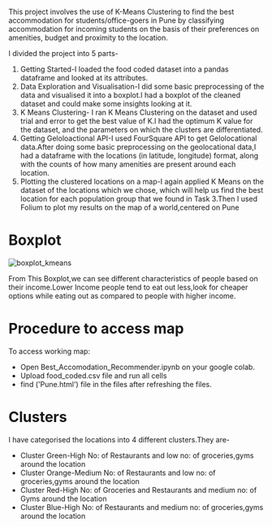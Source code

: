 This project involves the use of K-Means Clustering to find the best accommodation for students/office-goers in Pune by classifying accommodation for incoming students on the basis of their preferences on amenities, budget and proximity to the location.

I divided the project into 5 parts-
1. Getting Started-I loaded the food coded dataset into a pandas dataframe and looked at its attributes.
2. Data Exploration and Visualisation-I did some basic preprocessing of the data and visualised it into a boxplot.I had a boxplot of the cleaned dataset and could make some insights looking at it.
3. K Means Clustering- I ran K Means Clustering on the dataset and used trial and error to get the best value of K.I had the optimum K value for the dataset, and the parameters on which the clusters are differentiated.
4. Getting Geloloactional API-I used FourSquare API to get Gelolocational data.After doing some basic preprocessing on the geolocational data,I had a dataframe with the locations (in latitude, longitude) format, along with the counts of how many amenities are present around each location.
5. Plotting the clustered locations on a map-I again applied K Means on the dataset of the locations which we chose, which will help us find the best location for each population group that we found in Task 3.Then I used Folium to plot my results on the map of a world,centered on Pune

# Boxplot
![boxplot_kmeans](https://user-images.githubusercontent.com/76242216/195570230-7a9063f9-3346-4b09-a15b-a8b2c21263d2.png)

From This Boxplot,we can see different characteristics of people based on their income.Lower Income people tend to eat out less,look for cheaper options while eating out as compared to people with higher income.

# Procedure to access map
To access working map:
* Open Best_Accomodation_Recommender.ipynb on your google colab.
* Upload food_coded.csv file and run all cells
* find ('Pune.html') file in the files after refreshing the files.

# Clusters
I have categorised the locations into 4 different clusters.They are-
* Cluster Green-High No: of Restaurants and low no: of groceries,gyms around the location
* Cluster Orange-Medium No: of Restaurants and low no: of groceries,gyms around the location
* Cluster Red-High No: of Groceries and Restaurants and medium no: of Gyms around the location
* Cluster Blue-High No: of Restaurants and medium no: of groceries,gyms around the location
